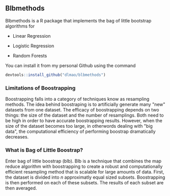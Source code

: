 ## Blbmethods

Blbmethods is a R package that implements the bag of little bootstrap algorithms for

* Linear Regression

* Logistic Regression

* Random Forests

You can install it from my personal Github using the command

```r
devtools::install_github("dlmao/blbmethods")
```

### Limitations of Boostrapping

Boostrapping falls into a category of techniques know as resampling methods. The idea behind boostraping is to artificially generate many "new" datasets from one dataset. The efficacy of boostrapping depends on two things: the size of the dataset and the number of resamplings. Both need to be high in order to have accurate boostrapping results. However, when the size of the dataset becomes too large, in otherwords dealing with "big data", the computational efficiency of performing boostrap dramatically decreases.

### What is Bag of Little Boostrap?

Enter bag of little boostrap (blb). Blb is a technique that combines the map reduce algorithm with boostrapping to create a robust and computationally efficient resampling method that is scalable for large amounts of data. First, the dataset is divided into $n$ approximatly equal sized subsets. Boostrapping is then performed on each of these subsets. The results of each subset are then averaged.